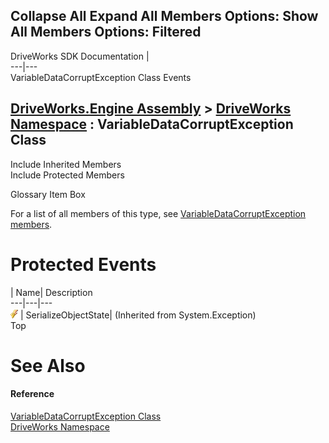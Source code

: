        

 Collapse All Expand All  Members Options: Show All  Members Options: Filtered   
---  
DriveWorks SDK Documentation  |   
---|---  
VariableDataCorruptException Class Events   
  
[DriveWorks.Engine Assembly](topic2156.md) > [DriveWorks Namespace](topic2159.md) : VariableDataCorruptException Class  
---  
  
Include Inherited Members    
Include Protected Members    


Glossary Item Box

For a list of all members of this type, see [VariableDataCorruptException members](topic5863.md).

# Protected Events

| Name| Description  
---|---|---  
![Protected Event](dotnetimages/protectedEvent.gif)| SerializeObjectState|  (Inherited from System.Exception)  
Top

# See Also

#### Reference

[VariableDataCorruptException Class](topic5862.md)   
[DriveWorks Namespace](topic2159.md)


